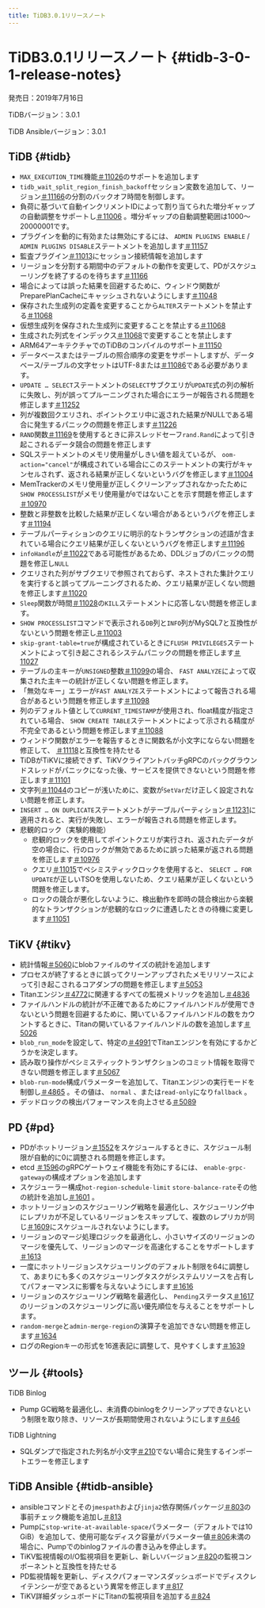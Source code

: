 ```yaml
---
title: TiDB3.0.1リリースノート
---
```


# TiDB3.0.1リリースノート {#tidb-3-0-1-release-notes}

発売日：2019年7月16日

TiDBバージョン：3.0.1

TiDB Ansibleバージョン：3.0.1

## TiDB {#tidb}

-   `MAX_EXECUTION_TIME`機能[＃11026](https://github.com/pingcap/tidb/pull/11026)のサポートを追加します
-   `tidb_wait_split_region_finish_backoff`セッション変数を追加して、リージョン[＃11166](https://github.com/pingcap/tidb/pull/11166)の分割のバックオフ時間を制御します。
-   負荷に基づいて自動インクリメントIDによって割り当てられた増分ギャップの自動調整をサポートし[＃11006](https://github.com/pingcap/tidb/pull/11006) 。増分ギャップの自動調整範囲は1000〜20000001です。
-   プラグインを動的に有効または無効にするには、 `ADMIN PLUGINS ENABLE` / `ADMIN PLUGINS DISABLE`ステートメントを追加します[＃11157](https://github.com/pingcap/tidb/pull/11157)
-   監査プラグイン[＃11013](https://github.com/pingcap/tidb/pull/11013)にセッション接続情報を追加します
-   リージョンを分割する期間中のデフォルトの動作を変更して、PDがスケジューリングを終了するのを待ちます[＃11166](https://github.com/pingcap/tidb/pull/11166)
-   場合によっては誤った結果を回避するために、ウィンドウ関数がPreparePlanCacheにキャッシュされないようにします[＃11048](https://github.com/pingcap/tidb/pull/11048)
-   保存された生成列の定義を変更することから`ALTER`ステートメントを禁止する[＃11068](https://github.com/pingcap/tidb/pull/11068)
-   仮想生成列を保存された生成列に変更することを禁止する[＃11068](https://github.com/pingcap/tidb/pull/11068)
-   生成された列式をインデックス[＃11068](https://github.com/pingcap/tidb/pull/11068)で変更することを禁止します
-   ARM64アーキテクチャでのTiDBのコンパイルのサポート[＃11150](https://github.com/pingcap/tidb/pull/11150)
-   データベースまたはテーブルの照合順序の変更をサポートしますが、データベース/テーブルの文字セットはUTF-8または[＃11086](https://github.com/pingcap/tidb/pull/11086)である必要があります。
-   `UPDATE … SELECT`ステートメントの`SELECT`サブクエリが`UPDATE`式の列の解析に失敗し、列が誤ってプルーニングされた場合にエラーが報告される問題を修正します[＃11252](https://github.com/pingcap/tidb/pull/11252)
-   列が複数回クエリされ、ポイントクエリ中に返された結果がNULLである場合に発生するパニックの問題を修正します[＃11226](https://github.com/pingcap/tidb/pull/11226)
-   `RAND`関数[＃11169](https://github.com/pingcap/tidb/pull/11169)を使用するときに非スレッドセーフ`rand.Rand`によって引き起こされるデータ競合の問題を修正します
-   SQLステートメントのメモリ使用量がしきい値を超えているが、 `oom-action="cancel"`が構成されている場合にこのステートメントの実行がキャンセルされず、返される結果が正しくないというバグを修正します[＃11004](https://github.com/pingcap/tidb/pull/11004)
-   MemTrackerのメモリ使用量が正しくクリーンアップされなかったために`SHOW PROCESSLIST`がメモリ使用量が`0`ではないことを示す問題を修正します[＃10970](https://github.com/pingcap/tidb/pull/10970)
-   整数と非整数を比較した結果が正しくない場合があるというバグを修正します[＃11194](https://github.com/pingcap/tidb/pull/11194)
-   テーブルパーティションのクエリに明示的なトランザクションの述語が含まれている場合にクエリ結果が正しくないというバグを修正します[＃11196](https://github.com/pingcap/tidb/pull/11196)
-   `infoHandle`が[＃11022](https://github.com/pingcap/tidb/pull/11022)である可能性があるため、DDLジョブのパニックの問題を修正し`NULL`
-   クエリされた列がサブクエリで参照されておらず、ネストされた集計クエリを実行すると誤ってプルーニングされるため、クエリ結果が正しくない問題を修正します[＃11020](https://github.com/pingcap/tidb/pull/11020)
-   `Sleep`関数が時間[＃11028](https://github.com/pingcap/tidb/pull/11028)の`KILL`ステートメントに応答しない問題を修正します。
-   `SHOW PROCESSLIST`コマンドで表示される`DB`列と`INFO`列がMySQL7と互換性がないという問題を修正し[＃11003](https://github.com/pingcap/tidb/pull/11003)
-   `skip-grant-table=true`が構成されているときに`FLUSH PRIVILEGES`ステートメントによって引き起こされるシステムパニックの問題を修正します[＃11027](https://github.com/pingcap/tidb/pull/11027)
-   テーブルの主キーが`UNSIGNED`整数[＃11099](https://github.com/pingcap/tidb/pull/11099)の場合、 `FAST ANALYZE`によって収集された主キーの統計が正しくない問題を修正します。
-   「無効なキー」エラーが`FAST ANALYZE`ステートメントによって報告される場合があるという問題を修正します[＃11098](https://github.com/pingcap/tidb/pull/11098)
-   列のデフォルト値として`CURRENT_TIMESTAMP`が使用され、float精度が指定されている場合、 `SHOW CREATE TABLE`ステートメントによって示される精度が不完全であるという問題を修正します[＃11088](https://github.com/pingcap/tidb/pull/11088)
-   ウィンドウ関数がエラーを報告するときに関数名が小文字にならない問題を修正して、 [＃11118](https://github.com/pingcap/tidb/pull/11118)と互換性を持たせる
-   TiDBがTiKVに接続できず、TiKVクライアントバッチgRPCのバックグラウンドスレッドがパニックになった後、サービスを提供できないという問題を修正します[＃11101](https://github.com/pingcap/tidb/pull/11101)
-   文字列[＃11044](https://github.com/pingcap/tidb/pull/11044)のコピーが浅いために、変数が`SetVar`だけ正しく設定されない問題を修正します。
-   `INSERT … ON DUPLICATE`ステートメントがテーブルパーティション[＃11231](https://github.com/pingcap/tidb/pull/11231)に適用されると、実行が失敗し、エラーが報告される問題を修正します。
-   悲観的ロック（実験的機能）
    -   悲観的ロックを使用してポイントクエリが実行され、返されたデータが空の場合に、行のロックが無効であるために誤った結果が返される問題を修正します[＃10976](https://github.com/pingcap/tidb/pull/10976)
    -   クエリ[＃11015](https://github.com/pingcap/tidb/pull/11015)でペシミスティックロックを使用すると、 `SELECT … FOR UPDATE`が正しいTSOを使用しないため、クエリ結果が正しくないという問題を修正します。
    -   ロックの競合が悪化しないように、検出動作を即時の競合検出から楽観的なトランザクションが悲観的なロックに遭遇したときの待機に変更します[＃11051](https://github.com/pingcap/tidb/pull/11051)

## TiKV {#tikv}

-   統計情報[＃5060](https://github.com/tikv/tikv/pull/5060)にblobファイルのサイズの統計を追加します
-   プロセスが終了するときに誤ってクリーンアップされたメモリリソースによって引き起こされるコアダンプの問題を修正します[＃5053](https://github.com/tikv/tikv/pull/5053)
-   Titanエンジン[＃4772](https://github.com/tikv/tikv/pull/4772)に関連するすべての監視メトリックを追加し[＃4836](https://github.com/tikv/tikv/pull/4836)
-   ファイルハンドルの統計が不正確であるためにファイルハンドルが使用できないという問題を回避するために、開いているファイルハンドルの数をカウントするときに、Titanの開いているファイルハンドルの数を追加します[＃5026](https://github.com/tikv/tikv/pull/5026)
-   `blob_run_mode`を設定して、特定の[＃4991](https://github.com/tikv/tikv/pull/4991)でTitanエンジンを有効にするかどうかを決定します。
-   読み取り操作がペシミスティックトランザクションのコミット情報を取得できない問題を修正します[＃5067](https://github.com/tikv/tikv/pull/5067)
-   `blob-run-mode`構成パラメーターを追加して、Titanエンジンの実行モードを制御し[＃4865](https://github.com/tikv/tikv/pull/4865) 。その値は、 `normal` 、または`read-only`になり`fallback` 。
-   デッドロックの検出パフォーマンスを向上させる[＃5089](https://github.com/tikv/tikv/pull/5089)

## PD {#pd}

-   PDがホットリージョン[＃1552](https://github.com/pingcap/pd/pull/1552)をスケジュールするときに、スケジュール制限が自動的に0に調整される問題を修正します。
-   etcd [＃1596](https://github.com/pingcap/pd/pull/1596)のgRPCゲートウェイ機能を有効にするには、 `enable-grpc-gateway`の構成オプションを追加します
-   スケジューラー構成`hot-region-schedule-limit` `store-balance-rate`その他の統計を追加し[＃1601](https://github.com/pingcap/pd/pull/1601) 。
-   ホットリージョンのスケジューリング戦略を最適化し、スケジューリング中にレプリカが不足しているリージョンをスキップして、複数のレプリカが同じ[＃1609](https://github.com/pingcap/pd/pull/1609)にスケジュールされないようにします。
-   リージョンのマージ処理ロジックを最適化し、小さいサイズのリージョンのマージを優先して、リージョンのマージを高速化することをサポートします[＃1613](https://github.com/pingcap/pd/pull/1613)
-   一度にホットリージョンスケジューリングのデフォルト制限を64に調整して、あまりにも多くのスケジューリングタスクがシステムリソースを占有してパフォーマンスに影響を与えないようにします[＃1616](https://github.com/pingcap/pd/pull/1616)
-   リージョンのスケジューリング戦略を最適化し、 `Pending`ステータス[＃1617](https://github.com/pingcap/pd/pull/1617)のリージョンのスケジューリングに高い優先順位を与えることをサポートします。
-   `random-merge`と`admin-merge-region`の演算子を追加できない問題を修正します[＃1634](https://github.com/pingcap/pd/pull/1634)
-   ログのRegionキーの形式を16進表記に調整して、見やすくします[＃1639](https://github.com/pingcap/pd/pull/1639)

## ツール {#tools}

TiDB Binlog

-   Pump GC戦略を最適化し、未消費のbinlogをクリーンアップできないという制限を取り除き、リソースが長期間使用されないようにします[＃646](https://github.com/pingcap/tidb-binlog/pull/646)

TiDB Lightning

-   SQLダンプで指定された列名が小文字[＃210](https://github.com/pingcap/tidb-lightning/pull/210)でない場合に発生するインポートエラーを修正します

## TiDB Ansible {#tidb-ansible}

-   ansibleコマンドとその`jmespath`および`jinja2`依存関係パッケージ[＃803](https://github.com/pingcap/tidb-ansible/pull/803)の事前チェック機能を追加し[＃813](https://github.com/pingcap/tidb-ansible/pull/813)
-   Pumpに`stop-write-at-available-space`パラメーター（デフォルトでは10 GiB）を追加して、使用可能なディスク容量がパラメーター値[＃806](https://github.com/pingcap/tidb-ansible/pull/806)未満の場合に、Pumpでのbinlogファイルの書き込みを停止します。
-   TiKV監視情報のI/O監視項目を更新し、新しいバージョン[＃820](https://github.com/pingcap/tidb-ansible/pull/820)の監視コンポーネントと互換性を持たせる
-   PD監視情報を更新し、ディスクパフォーマンスダッシュボードでディスクレイテンシーが空であるという異常を修正します[＃817](https://github.com/pingcap/tidb-ansible/pull/817)
-   TiKV詳細ダッシュボードにTitanの監視項目を追加する[＃824](https://github.com/pingcap/tidb-ansible/pull/824)

